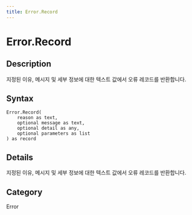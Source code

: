 ```yaml
---
title: Error.Record
---
```


# Error.Record


## Description

지정된 이유, 메시지 및 세부 정보에 대한 텍스트 값에서 오류 레코드를 반환합니다.


## Syntax

```powerquery
Error.Record(
    reason as text,
    optional message as text,
    optional detail as any,
    optional parameters as list
) as record
```


## Details

지정된 이유, 메시지 및 세부 정보에 대한 텍스트 값에서 오류 레코드를 반환합니다.



## Category
Error
